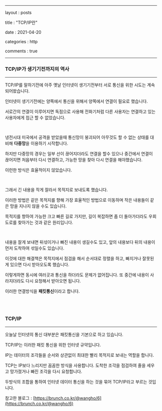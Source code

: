 ﻿---

layout : posts

title : "TCP/IP란"

date : 2021-04-20

categories : http

comments : true

---

### TCP/IP가 생기기전까지의 역사

----------

TCP/IP를 말하기전에 아주 옛날 인터넷이 생기기전부터 서로 통신을 위한 시도는 계속 되어왔습니다.

인터넷이 생기기전에는 양쪽에서 통신을 위해서 양쪽에서 연결이 필요로 했습니다.

서로간의 연결이 이루어지면 독점으로 사용해 전화기처럼 다른 사용자는 연결하고 있는 사용자에게 접근 할 수 없었습니다.

  <br>

냉전시대 미국에서 공격을 받았을때 통신망이 붕괴되어 아무것도 할 수 없는 상태를 대비해  **다중망**을 이용하기 시작합니다.

하지만 다중망의 경우는 일부 선이 끊어지더라도 연결을 할수 있으나 중간에서 연결이 끊어지면 처음부터 다시 연결하고, 가능한 망을 찾아 다시 연결을 해야했습니다.

이런한 방식은 효율적이지 않았습니다.

​    <br>

그래서 긴 내용을 작게 잘라서 목적지로 보내도록 했습니다.

이러한 방법은 같은 목적지를 향해 가장 효율적인 방법으로 이동하며 작은 내용들이 같은 망을 지나지 않을 수도 있습니다.

목적지를 향하여 가능한 크고 빠른 길로 가지만, 길이 복잡하면 좀 더 돌아가더라도 우회도로를 찾아가는 것과 같은 원리입니다.

​    <br>

내용을 잘게 보내면 뒤섞이거나 빠진 내용이 생길수도 있고, 앞의 내용보다 뒤의 내용이 먼저 도착하여 섞일수도 있습니다.

이것에 대한 해결책은 목적지에서 점검을 해서 순서대로 정렬을 하고, 빠지거나 잘못된게 있으면 다시 받아오도록 했습니다.

이렇게하면 동시에 여러곳과 통신을 하더라도 문제가 없어집니다. 또 중간에 내용이 사라지더라도 다시 요청해서 받아오면 됩니다.

이러한 연결방식을  **패킷통신**이라고 합니다.

  <br>
    <br>

### TCP/IP

----------

오늘날 인터넷의 통신 대부분은 패킷통신을 기본으로 하고 있습니다.

TCP/IP는 이러한 패킷 통신을 위한 인터넷 규약입니다.

IP는 데이터의 조각들을 순서와 상관없이 최대한 빨리 목적지로 보내는 역할을 합니다.

TCP는 IP보다 느리지만 꼼꼼한 방식을 사용합니다. 도착한 조각을 점검하여 줄을 세우고 망가졌거나 빠진 조각을 다시 요청합니다.

두방식의 조합을 통하여 인터넷 데이터 통신을 하는 것을 묶어 TCP/IP라고 부르는 것입니다.

참고한 블로그 : [https://brunch.co.kr/@wangho/6](https://brunch.co.kr/@wangho/6)
<!--stackedit_data:
eyJoaXN0b3J5IjpbMTI2NzQyODM2MSw3MTUyODA5OTNdfQ==
-->
